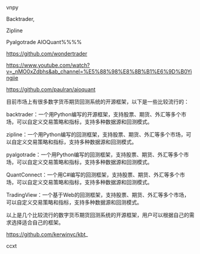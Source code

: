 vnpy



Backtrader,



Zipline


Pyalgotrade
AIOQuant%%%%

https://github.com/wondertrader

https://www.youtube.com/watch?v=_nMO0xZdbhs&ab_channel=%E5%88%98%E8%8B%B1%E6%9D%B0Yingjie




https://github.com/paulran/aioquant


目前市场上有很多数字货币期货回测系统的开源框架，以下是一些比较流行的：



backtrader：一个用Python编写的开源框架，支持股票、期货、外汇等多个市场，可以自定义交易策略和指标，支持多种数据源和回测模式。


zipline：一个用Python编写的回测框架，支持股票、期货、外汇等多个市场，可以自定义交易策略和指标，支持多种数据源和回测模式。


pyalgotrade：一个用Python编写的回测框架，支持股票、期货、外汇等多个市场，可以自定义交易策略和指标，支持多种数据源和回测模式。


QuantConnect：一个用C#编写的回测框架，支持股票、期货、外汇等多个市场，可以自定义交易策略和指标，支持多种数据源和回测模式。


TradingView：一个基于Web的回测框架，支持股票、期货、外汇等多个市场，可以自定义交易策略和指标，支持多种数据源和回测模式。



以上是几个比较流行的数字货币期货回测系统的开源框架，用户可以根据自己的需求选择适合自己的框架。

https://github.com/kerwinyc/kbt_




ccxt